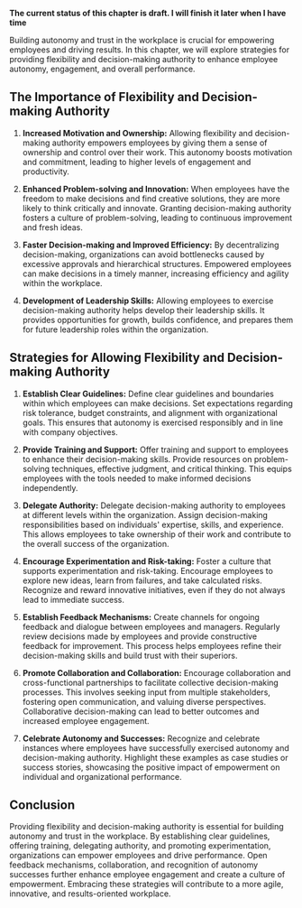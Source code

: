 **The current status of this chapter is draft. I will finish it later when I have time**

Building autonomy and trust in the workplace is crucial for empowering employees and driving results. In this chapter, we will explore strategies for providing flexibility and decision-making authority to enhance employee autonomy, engagement, and overall performance.

The Importance of Flexibility and Decision-making Authority
-----------------------------------------------------------

1. **Increased Motivation and Ownership:** Allowing flexibility and decision-making authority empowers employees by giving them a sense of ownership and control over their work. This autonomy boosts motivation and commitment, leading to higher levels of engagement and productivity.

2. **Enhanced Problem-solving and Innovation:** When employees have the freedom to make decisions and find creative solutions, they are more likely to think critically and innovate. Granting decision-making authority fosters a culture of problem-solving, leading to continuous improvement and fresh ideas.

3. **Faster Decision-making and Improved Efficiency:** By decentralizing decision-making, organizations can avoid bottlenecks caused by excessive approvals and hierarchical structures. Empowered employees can make decisions in a timely manner, increasing efficiency and agility within the workplace.

4. **Development of Leadership Skills:** Allowing employees to exercise decision-making authority helps develop their leadership skills. It provides opportunities for growth, builds confidence, and prepares them for future leadership roles within the organization.

Strategies for Allowing Flexibility and Decision-making Authority
-----------------------------------------------------------------

1. **Establish Clear Guidelines:** Define clear guidelines and boundaries within which employees can make decisions. Set expectations regarding risk tolerance, budget constraints, and alignment with organizational goals. This ensures that autonomy is exercised responsibly and in line with company objectives.

2. **Provide Training and Support:** Offer training and support to employees to enhance their decision-making skills. Provide resources on problem-solving techniques, effective judgment, and critical thinking. This equips employees with the tools needed to make informed decisions independently.

3. **Delegate Authority:** Delegate decision-making authority to employees at different levels within the organization. Assign decision-making responsibilities based on individuals' expertise, skills, and experience. This allows employees to take ownership of their work and contribute to the overall success of the organization.

4. **Encourage Experimentation and Risk-taking:** Foster a culture that supports experimentation and risk-taking. Encourage employees to explore new ideas, learn from failures, and take calculated risks. Recognize and reward innovative initiatives, even if they do not always lead to immediate success.

5. **Establish Feedback Mechanisms:** Create channels for ongoing feedback and dialogue between employees and managers. Regularly review decisions made by employees and provide constructive feedback for improvement. This process helps employees refine their decision-making skills and build trust with their superiors.

6. **Promote Collaboration and Collaboration:** Encourage collaboration and cross-functional partnerships to facilitate collective decision-making processes. This involves seeking input from multiple stakeholders, fostering open communication, and valuing diverse perspectives. Collaborative decision-making can lead to better outcomes and increased employee engagement.

7. **Celebrate Autonomy and Successes:** Recognize and celebrate instances where employees have successfully exercised autonomy and decision-making authority. Highlight these examples as case studies or success stories, showcasing the positive impact of empowerment on individual and organizational performance.

Conclusion
----------

Providing flexibility and decision-making authority is essential for building autonomy and trust in the workplace. By establishing clear guidelines, offering training, delegating authority, and promoting experimentation, organizations can empower employees and drive performance. Open feedback mechanisms, collaboration, and recognition of autonomy successes further enhance employee engagement and create a culture of empowerment. Embracing these strategies will contribute to a more agile, innovative, and results-oriented workplace.
